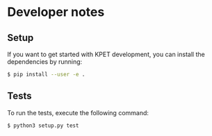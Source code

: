 Developer notes
===============

Setup
-----
If you want to get started with KPET development, you can install the
dependencies by running:
```bash
$ pip install --user -e .
```

Tests
-----
To run the tests, execute the following command:
```bash
$ python3 setup.py test
```
